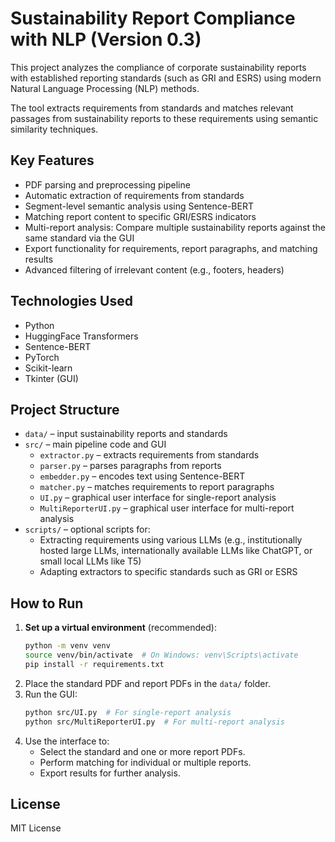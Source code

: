 # Sustainability Report Compliance with NLP (Version 0.3)

This project analyzes the compliance of corporate sustainability reports with established reporting standards (such as GRI and ESRS) using modern Natural Language Processing (NLP) methods.

The tool extracts requirements from standards and matches relevant passages from sustainability reports to these requirements using semantic similarity techniques.

## Key Features
- PDF parsing and preprocessing pipeline
- Automatic extraction of requirements from standards
- Segment-level semantic analysis using Sentence-BERT
- Matching report content to specific GRI/ESRS indicators
- Multi-report analysis: Compare multiple sustainability reports against the same standard via the GUI
- Export functionality for requirements, report paragraphs, and matching results
- Advanced filtering of irrelevant content (e.g., footers, headers)

## Technologies Used
- Python
- HuggingFace Transformers
- Sentence-BERT
- PyTorch
- Scikit-learn
- Tkinter (GUI)

## Project Structure
- `data/` – input sustainability reports and standards
- `src/` – main pipeline code and GUI
  - `extractor.py` – extracts requirements from standards
  - `parser.py` – parses paragraphs from reports
  - `embedder.py` – encodes text using Sentence-BERT
  - `matcher.py` – matches requirements to report paragraphs
  - `UI.py` – graphical user interface for single-report analysis
  - `MultiReporterUI.py` – graphical user interface for multi-report analysis
- `scripts/` – optional scripts for:
  - Extracting requirements using various LLMs (e.g., institutionally hosted large LLMs, internationally available LLMs like ChatGPT, or small local LLMs like T5)
  - Adapting extractors to specific standards such as GRI or ESRS

## How to Run
1. **Set up a virtual environment** (recommended):
   ```bash
   python -m venv venv
   source venv/bin/activate  # On Windows: venv\Scripts\activate
   pip install -r requirements.txt
   ```
2. Place the standard PDF and report PDFs in the `data/` folder.
3. Run the GUI:
   ```bash
   python src/UI.py  # For single-report analysis
   python src/MultiReporterUI.py  # For multi-report analysis
   ```
4. Use the interface to:
   - Select the standard and one or more report PDFs.
   - Perform matching for individual or multiple reports.
   - Export results for further analysis.

## License
MIT License
